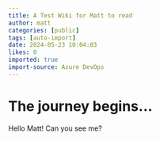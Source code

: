 ```yaml
---
title: A Test Wiki for Matt to read
author: matt
categories: [public]
tags: [auto-import]
date: 2024-05-23 10:04:03 
likes: 0
imported: true
import-source: Azure DevOps
---
```


# The journey begins...

Hello Matt! Can you see me?
